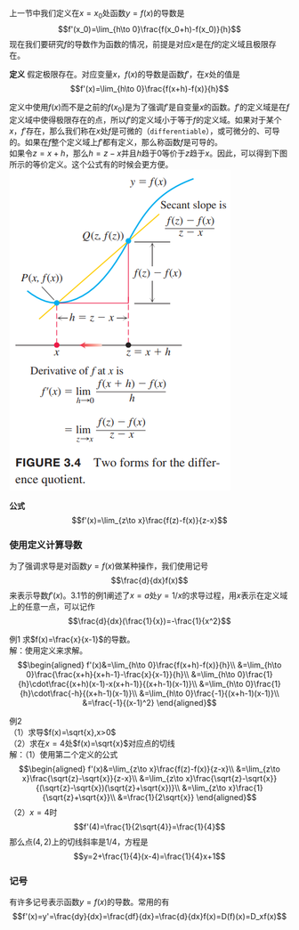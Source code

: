上一节中我们定义在$x=x_0$处函数$y=f(x)$的导数是
$$f'(x_0)=\lim_{h\to 0}\frac{f(x_0+h)-f(x_0)}{h}$$
现在我们要研究$f$的导数作为函数的情况，前提是对应$x$是在$f$的定义域且极限存在。

**定义** 假定极限存在。对应变量$x$，$f(x)$的导数是函数$f'$，在$x$处的值是
$$f'(x)=\lim_{h\to 0}\frac{f(x+h)-f(x)}{h}$$

定义中使用$f(x)$而不是之前的$f(x_0)$是为了强调$f'$是自变量$x$的函数。$f'$的定义域是在$f$定义域中使得极限存在的点，所以$f'$的定义域小于等于$f$的定义域。如果对于某个$x$，$f'$存在，那么我们称在$x$处$f$是可微的（`differentiable`），或可微分的、可导的。如果在$f$整个定义域上$f'$都有定义，那么称函数$f$是可导的。  
如果令$z=x+h$，那么$h=z-x$并且$h$趋于0等价于$z$趋于$x$。因此，可以得到下图所示的等价定义。这个公式有的时候会更方便。  
![](020.010.png)

**公式**
$$f'(x)=\lim_{z\to x}\frac{f(z)-f(x)}{z-x}$$

### 使用定义计算导数
为了强调求导是对函数$y=f(x)$做某种操作，我们使用记号
$$\frac{d}{dx}f(x)$$
来表示导数$f'(x)$。3.1节的例1阐述了$x=a$处$y=1/x$的求导过程，用$x$表示在定义域上的任意一点，可以记作
$$\frac{d}{dx}(\frac{1}{x})=-\frac{1}{x^2}$$

例1 求$f(x)=\frac{x}{x-1}$的导数。  
解：使用定义来求解。
$$\begin{aligned}
f'(x)&=\lim_{h\to 0}\frac{f(x+h)-f(x)}{h}\\
&=\lim_{h\to 0}\frac{\frac{x+h}{x+h-1}-\frac{x}{x-1}}{h}\\
&=\lim_{h\to 0}\frac{1}{h}\cdot\frac{(x+h)(x-1)-x(x+h-1)}{(x+h-1)(x-1)}\\
&=\lim_{h\to 0}\frac{1}{h}\cdot\frac{-h}{(x+h-1)(x-1)}\\
&=\lim_{h\to 0}\frac{-1}{(x+h-1)(x-1)}\\
&=\frac{-1}{(x-1)^2}
\end{aligned}$$

例2  
（1）求导$f(x)=\sqrt{x},x>0$  
（2）求在$x=4$处$f(x)=\sqrt{x}$对应点的切线  
解：（1）使用第二个定义的公式
$$\begin{aligned}
f'(x)&=\lim_{z\to x}\frac{f(z)-f(x)}{z-x}\\
&=\lim_{z\to x}\frac{\sqrt{z}-\sqrt{x}}{z-x}\\
&=\lim_{z\to x}\frac{\sqrt{z}-\sqrt{x}}{(\sqrt{z}-\sqrt{x})(\sqrt{z}+\sqrt{x})}\\
&=\lim_{z\to x}\frac{1}{\sqrt{z}+\sqrt{x}}\\
&=\frac{1}{2\sqrt{x}}
\end{aligned}$$
（2）$x=4$时
$$f'(4)=\frac{1}{2\sqrt{4}}=\frac{1}{4}$$
那么点$(4,2)$上的切线斜率是$1/4$，方程是
$$y=2+\frac{1}{4}(x-4)=\frac{1}{4}x+1$$

### 记号
有许多记号表示函数$y=f(x)$的导数。常用的有
$$f'(x)=y'=\frac{dy}{dx}=\frac{df}{dx}=\frac{d}{dx}f(x)=D(f)(x)=D_xf(x)$$
